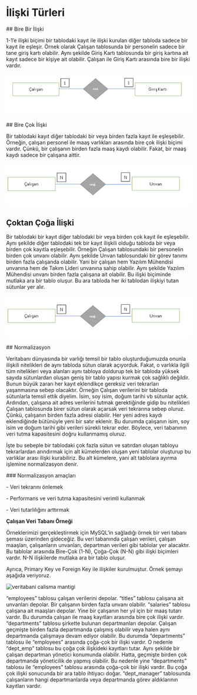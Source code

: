 # İlişki Türleri

## Bire Bir İlişki

1-1’e ilişki biçimi bir tablodaki kayıt ile ilişki kurulan diğer tabloda sadece bir kayıt ile eşleşir. Örnek olarak Çalışan tablosunda bir personelin sadece bir tane giriş kartı olabilir. Aynı şekilde Giriş Kartı tablosunda bir giriş kartına ait kayıt sadece bir kişiye ait olabilir. Çalışan ile Giriş Kartı arasında bire bir ilişki vardır.

![veritabani calisma mantigi](figures/bire-bir-iliski.png)

## Bire Çok İlişki

Bir tablodaki kayıt diğer tablodaki bir veya birden fazla kayıt ile eşleşebilir. Örneğin, çalışan personel ile maaş varlıkları arasında bire çok ilişki biçimi vardır. Çünkü, bir çalışanın birden fazla maaş kaydı olabilir. Fakat, bir maaş kaydı sadece bir çalışana aittir.

![veritabani calisma mantigi](figures/bire-cok-iliski.png)

## Çoktan Çoğa İlişki

Bir tablodaki bir kayıt diğer tablodaki bir veya birden çok kayıt ile eşleşebilir. Aynı şekilde diğer tablodaki tek bir kayıt ilişkili olduğu tabloda bir veya birden çok kayıtla eşleşebilir. Örneğin Çalışan tablosundaki bir personelin birden çok unvanı olabilir. Aynı şekilde Unvan tablosundaki bir görev tanımı birden fazla çalışanda olabilir. Yani bir çalışan hem Yazılım Mühendisi unvanına hem de Takım Lideri unvanına sahip olabilir. Aynı şekilde Yazılım Mühendisi unvanı birden fazla çalışana ait olabilir. Bu ilişki biçiminde mutlaka ara bir tablo oluşur. Bu ara tabloda her iki tablodan ilişkiyi tutan sütunlar yer alır.

![veritabani calisma mantigi](figures/coktan-coga-iliski.png)

## Normalizasyon

Veritabanı dünyasında bir varlığı temsil bir tablo oluşturduğumuzda onunla ilişkili nitelikleri de aynı tabloda sütun olarak açıyorduk. Fakat, o varlıkla ilgili tüm nitelikleri veya alanları aynı tabloya doldurup tek bir tabloda yüksek sayıda sütunlardan oluşan geniş bir tablo yapısı kurmak çok sağlıklı değildir. Bunun büyük zararı her kayıt eklendikçe gereksiz veri tekrarları yaşanmasına sebep olacaktır. Örneğin Çalışan verilerini bir tabloda sütunlarla temsil ettik diyelim. İsim, soy isim, doğum tarihi vb sütunlar açtık. Ardından, çalışana ait adres verilerini tutmak gerektiğinde gidip bu nitelikleri Çalışan tablosunda birer sütun olarak açarsak veri tekrarına sebep oluruz. Çünkü, çalışanın birden fazla adresi olabilir. Her yeni adres kaydı eklendiğinde bütünüyle yeni bir satır eklenir. Bu durumda çalışanın isim, soy isim ve doğum tarihi gibi verileri sürekli tekrar eder. Böylece, veri tabanının veri tutma kapasitesini doğru kullanmamış oluruz. 

İşte bu sebeple bir tablodaki çok fazla sütun ve satırdan oluşan tabloyu tekrarlardan arındırmak için alt kümelerden oluşan yeni tablolar oluşturup bu varlıklar arası ilişki kurabiliriz. Bu alt kümelere, yani alt tablolara ayırma işlemine normalizasyon denir.

### Normalizasyon amaçları

\- Veri tekrarını önlemek

\- Performans ve veri tutma kapasitesini verimli kullanmak

\- Veri tutarlılığını arttırmak

**Çalışan Veri Tabanı Örneği**

Örneklerimizi gerçekleştirmek için MySQL’in sağladığı örnek bir veri tabanı şeması üzerinden gideceğiz. Bu veri tabanında çalışan verileri, çalışan maaşları, çalışanların unvanları, departman verileri gibi tablolar yer alacaktır. Bu tablolar arasında Bire-Çok (1-N), Çoğa-Çok (N-N) gibi ilişki biçimleri vardır. N-N ilişkilerde mutlaka ara bir tablo oluşur.

Ayrıca, Primary Key ve Foreign Key ile ilişkiler kurulmuştur. Örnek şemayı aşağıda veriyoruz.

![veritabani calisma mantigi](figures/veritabanı.png)

“employees” tablosu çalışan verilerini depolar. “titles” tablosu çalışana ait unvanları depolar. Bir çalışanın birden fazla unvanı olabilir. “salaries” tablosu çalışana ait maaşları depolar. Yine bir çalışanın her yıl için bir maaş tutarı vardır. Bu durumda çalışan ile maaş kayıtları arasında bire çok ilişki vardır. “departments” tablosu şirkette bulunan departmanları depolar. Çalışan geçmişte birden fazla departmanda çalışmış olabilir veya halen aynı departmanda çalışmaya devam ediyor olabilir. Bu durumda “departments” tablosu ile “employees” arasında çoğa-çok bir ilişki vardır. O nedenle “dept_emp” tablosu bu çoğa çok ilişkideki kayıtları tutar. Aynı şekilde bir çalışan departman yönetici konumunda olabilir. Hatta, geçmişte birden çok departmanda yöneticilik de yapmış olabilir. Bu nedenle yine “departments” tablosu ile “employees” tablosu arasında çoğa-çok bir ilişki vardır. Bu çoğa çok ilişki sonucunda bir ara tablo ihtiyacı doğar. “dept_manager” tablosunda çalışanların hangi departmanlarda veya departmanda görev aldıklarının kayıtları vardır.

